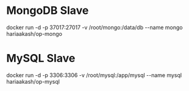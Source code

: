 # MongoDB Slave
docker run -d -p 37017:27017 -v /root/mongo:/data/db --name mongo hariaakash/op-mongo

# MySQL Slave
docker run -d -p 3306:3306 -v /root/mysql:/app/mysql --name mysql hariaakash/op-mysql